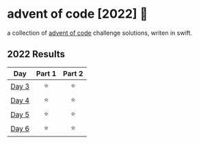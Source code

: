 # advent of code [2022] 🎄

a collection of [advent of code](https://adventofcode.com/2022) challenge solutions, writen in swift.

<!--- advent_readme_stars table --->

## 2022 Results

| Day                                          | Part 1 | Part 2 |
|:--------------------------------------------:|:------:|:------:|
| [Day 3](https://adventofcode.com/2022/day/3) | ⭐      | ⭐      |
| [Day 4](https://adventofcode.com/2022/day/4) | ⭐      | ⭐      |
| [Day 5](https://adventofcode.com/2022/day/5) | ⭐      | ⭐      |
| [Day 6](https://adventofcode.com/2022/day/6) | ⭐      | ⭐      |

<!--- advent_readme_stars table --->
